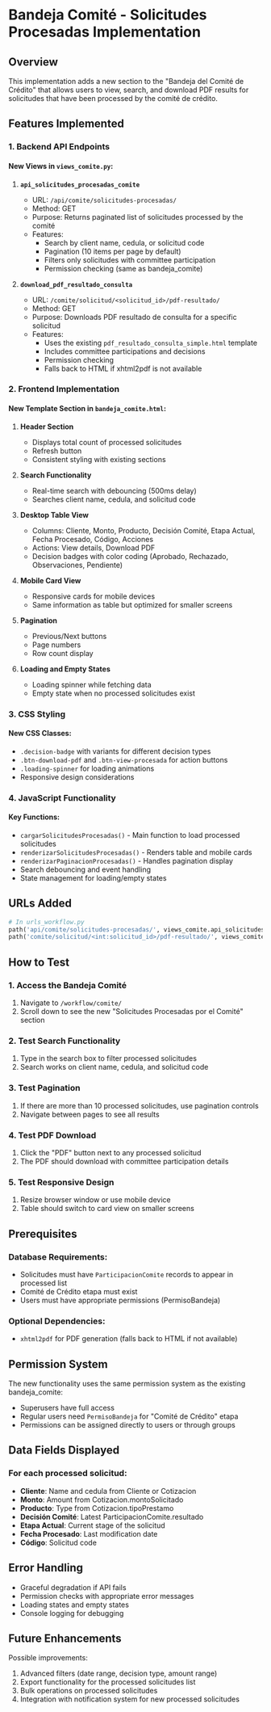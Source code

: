 # Bandeja Comité - Solicitudes Procesadas Implementation

## Overview

This implementation adds a new section to the "Bandeja del Comité de Crédito" that allows users to view, search, and download PDF results for solicitudes that have been processed by the comité de crédito.

## Features Implemented

### 1. Backend API Endpoints

#### New Views in `views_comite.py`:

1. **`api_solicitudes_procesadas_comite`**

   - URL: `/api/comite/solicitudes-procesadas/`
   - Method: GET
   - Purpose: Returns paginated list of solicitudes processed by the comité
   - Features:
     - Search by client name, cedula, or solicitud code
     - Pagination (10 items per page by default)
     - Filters only solicitudes with committee participation
     - Permission checking (same as bandeja_comite)

2. **`download_pdf_resultado_consulta`**
   - URL: `/comite/solicitud/<solicitud_id>/pdf-resultado/`
   - Method: GET
   - Purpose: Downloads PDF resultado de consulta for a specific solicitud
   - Features:
     - Uses the existing `pdf_resultado_consulta_simple.html` template
     - Includes committee participations and decisions
     - Permission checking
     - Falls back to HTML if xhtml2pdf is not available

### 2. Frontend Implementation

#### New Template Section in `bandeja_comite.html`:

1. **Header Section**

   - Displays total count of processed solicitudes
   - Refresh button
   - Consistent styling with existing sections

2. **Search Functionality**

   - Real-time search with debouncing (500ms delay)
   - Searches client name, cedula, and solicitud code

3. **Desktop Table View**

   - Columns: Cliente, Monto, Producto, Decisión Comité, Etapa Actual, Fecha Procesado, Código, Acciones
   - Actions: View details, Download PDF
   - Decision badges with color coding (Aprobado, Rechazado, Observaciones, Pendiente)

4. **Mobile Card View**

   - Responsive cards for mobile devices
   - Same information as table but optimized for smaller screens

5. **Pagination**

   - Previous/Next buttons
   - Page numbers
   - Row count display

6. **Loading and Empty States**
   - Loading spinner while fetching data
   - Empty state when no processed solicitudes exist

### 3. CSS Styling

#### New CSS Classes:

- `.decision-badge` with variants for different decision types
- `.btn-download-pdf` and `.btn-view-procesada` for action buttons
- `.loading-spinner` for loading animations
- Responsive design considerations

### 4. JavaScript Functionality

#### Key Functions:

- `cargarSolicitudesProcesadas()` - Main function to load processed solicitudes
- `renderizarSolicitudesProcesadas()` - Renders table and mobile cards
- `renderizarPaginacionProcesadas()` - Handles pagination display
- Search debouncing and event handling
- State management for loading/empty states

## URLs Added

```python
# In urls_workflow.py
path('api/comite/solicitudes-procesadas/', views_comite.api_solicitudes_procesadas_comite, name='api_solicitudes_procesadas_comite'),
path('comite/solicitud/<int:solicitud_id>/pdf-resultado/', views_comite.download_pdf_resultado_consulta, name='download_pdf_resultado_consulta'),
```

## How to Test

### 1. Access the Bandeja Comité

1. Navigate to `/workflow/comite/`
2. Scroll down to see the new "Solicitudes Procesadas por el Comité" section

### 2. Test Search Functionality

1. Type in the search box to filter processed solicitudes
2. Search works on client name, cedula, and solicitud code

### 3. Test Pagination

1. If there are more than 10 processed solicitudes, use pagination controls
2. Navigate between pages to see all results

### 4. Test PDF Download

1. Click the "PDF" button next to any processed solicitud
2. The PDF should download with committee participation details

### 5. Test Responsive Design

1. Resize browser window or use mobile device
2. Table should switch to card view on smaller screens

## Prerequisites

### Database Requirements:

- Solicitudes must have `ParticipacionComite` records to appear in processed list
- Comité de Crédito etapa must exist
- Users must have appropriate permissions (PermisoBandeja)

### Optional Dependencies:

- `xhtml2pdf` for PDF generation (falls back to HTML if not available)

## Permission System

The new functionality uses the same permission system as the existing bandeja_comite:

- Superusers have full access
- Regular users need `PermisoBandeja` for "Comité de Crédito" etapa
- Permissions can be assigned directly to users or through groups

## Data Fields Displayed

### For each processed solicitud:

- **Cliente**: Name and cedula from Cliente or Cotizacion
- **Monto**: Amount from Cotizacion.montoSolicitado
- **Producto**: Type from Cotizacion.tipoPrestamo
- **Decisión Comité**: Latest ParticipacionComite.resultado
- **Etapa Actual**: Current stage of the solicitud
- **Fecha Procesado**: Last modification date
- **Código**: Solicitud code

## Error Handling

- Graceful degradation if API fails
- Permission checks with appropriate error messages
- Loading states and empty states
- Console logging for debugging

## Future Enhancements

Possible improvements:

1. Advanced filters (date range, decision type, amount range)
2. Export functionality for the processed solicitudes list
3. Bulk operations on processed solicitudes
4. Integration with notification system for new processed solicitudes
